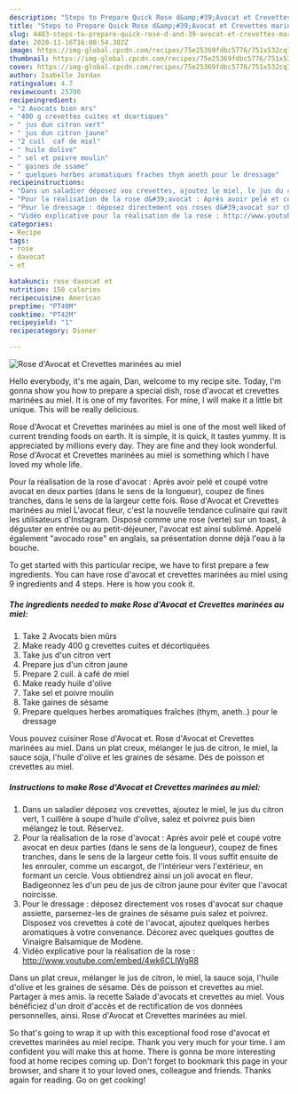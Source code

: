 ```yaml
---
description: "Steps to Prepare Quick Rose d&amp;#39;Avocat et Crevettes marinées au miel"
title: "Steps to Prepare Quick Rose d&amp;#39;Avocat et Crevettes marinées au miel"
slug: 4403-steps-to-prepare-quick-rose-d-and-39-avocat-et-crevettes-marinees-au-miel
date: 2020-11-16T16:00:54.302Z
image: https://img-global.cpcdn.com/recipes/75e25369fdbc5776/751x532cq70/rose-davocat-et-crevettes-marinees-au-miel-photo-principale-de-la-recette.jpg
thumbnail: https://img-global.cpcdn.com/recipes/75e25369fdbc5776/751x532cq70/rose-davocat-et-crevettes-marinees-au-miel-photo-principale-de-la-recette.jpg
cover: https://img-global.cpcdn.com/recipes/75e25369fdbc5776/751x532cq70/rose-davocat-et-crevettes-marinees-au-miel-photo-principale-de-la-recette.jpg
author: Isabelle Jordan
ratingvalue: 4.7
reviewcount: 25700
recipeingredient:
- "2 Avocats bien mrs"
- "400 g crevettes cuites et dcortiques"
- " jus dun citron vert"
- " jus dun citron jaune"
- "2 cuil  caf de miel"
- " huile dolive"
- " sel et poivre moulin"
- " gaines de ssame"
- " quelques herbes aromatiques fraches thym aneth pour le dressage"
recipeinstructions:
- "Dans un saladier déposez vos crevettes, ajoutez le miel, le jus du citron vert, 1 cuillère à soupe d&#39;huile d&#39;olive, salez et poivrez puis bien mélangez le tout. Réservez."
- "Pour la réalisation de la rose d&#39;avocat : Après avoir pelé et coupé votre avocat en deux parties (dans le sens de la longueur), coupez de fines tranches, dans le sens de la largeur cette fois. Il vous suffit ensuite de les enrouler, comme un escargot, de l&#39;intérieur vers l&#39;extérieur, en formant un cercle. Vous obtiendrez ainsi un joli avocat en fleur. Badigeonnez les d&#39;un peu de jus de citron jaune pour éviter que l&#39;avocat noircisse."
- "Pour le dressage : déposez directement vos roses d&#39;avocat sur chaque assiette, parsemez-les de graines de sésame puis salez et poivrez. Disposez vos crevettes à coté de l&#39;avocat, ajoutez quelques herbes aromatiques à votre convenance. Décorez avec quelques gouttes de Vinaigre Balsamique de Modène."
- "Vidéo explicative pour la réalisation de la rose : http://www.youtube.com/embed/4wk6CLlWgR8"
categories:
- Recipe
tags:
- rose
- davocat
- et

katakunci: rose davocat et 
nutrition: 150 calories
recipecuisine: American
preptime: "PT40M"
cooktime: "PT42M"
recipeyield: "1"
recipecategory: Dinner

---
```



![Rose d&#39;Avocat et Crevettes marinées au miel](https://img-global.cpcdn.com/recipes/75e25369fdbc5776/751x532cq70/rose-davocat-et-crevettes-marinees-au-miel-photo-principale-de-la-recette.jpg)

Hello everybody, it's me again, Dan, welcome to my recipe site. Today, I'm gonna show you how to prepare a special dish, rose d&#39;avocat et crevettes marinées au miel. It is one of my favorites. For mine, I will make it a little bit unique. This will be really delicious.

Rose d&#39;Avocat et Crevettes marinées au miel is one of the most well liked of current trending foods on earth. It is simple, it is quick, it tastes yummy. It is appreciated by millions every day. They are fine and they look wonderful. Rose d&#39;Avocat et Crevettes marinées au miel is something which I have loved my whole life.

Pour la réalisation de la rose d&#39;avocat : Après avoir pelé et coupé votre avocat en deux parties (dans le sens de la longueur), coupez de fines tranches, dans le sens de la largeur cette fois. Rose d&#39;Avocat et Crevettes marinées au miel L&#39;avocat fleur, c&#39;est la nouvelle tendance culinaire qui ravit les utilisateurs d&#39;Instagram. Disposé comme une rose (verte) sur un toast, à déguster en entrée ou au petit-déjeuner, l&#39;avocat est ainsi sublimé. Appelé également &#34;avocado rose&#34; en anglais, sa présentation donne déjà l&#39;eau à la bouche.


To get started with this particular recipe, we have to first prepare a few ingredients. You can have rose d&#39;avocat et crevettes marinées au miel using 9 ingredients and 4 steps. Here is how you cook it.

<!--inarticleads1-->

##### The ingredients needed to make Rose d&#39;Avocat et Crevettes marinées au miel:

1. Take 2 Avocats bien mûrs
1. Make ready 400 g crevettes cuites et décortiquées
1. Take  jus d&#39;un citron vert
1. Prepare  jus d&#39;un citron jaune
1. Prepare 2 cuil. à café de miel
1. Make ready  huile d&#39;olive
1. Take  sel et poivre moulin
1. Take  gaines de sésame
1. Prepare  quelques herbes aromatiques fraîches (thym, aneth..) pour le dressage


Vous pouvez cuisiner Rose d&#39;Avocat et. Rose d&#39;Avocat et Crevettes marinées au miel. Dans un plat creux, mélanger le jus de citron, le miel, la sauce soja, l&#39;huile d&#39;olive et les graines de sésame. Dés de poisson et crevettes au miel. 

<!--inarticleads2-->

##### Instructions to make Rose d&#39;Avocat et Crevettes marinées au miel:

1. Dans un saladier déposez vos crevettes, ajoutez le miel, le jus du citron vert, 1 cuillère à soupe d&#39;huile d&#39;olive, salez et poivrez puis bien mélangez le tout. Réservez.
1. Pour la réalisation de la rose d&#39;avocat : Après avoir pelé et coupé votre avocat en deux parties (dans le sens de la longueur), coupez de fines tranches, dans le sens de la largeur cette fois. Il vous suffit ensuite de les enrouler, comme un escargot, de l&#39;intérieur vers l&#39;extérieur, en formant un cercle. Vous obtiendrez ainsi un joli avocat en fleur. Badigeonnez les d&#39;un peu de jus de citron jaune pour éviter que l&#39;avocat noircisse.
1. Pour le dressage : déposez directement vos roses d&#39;avocat sur chaque assiette, parsemez-les de graines de sésame puis salez et poivrez. Disposez vos crevettes à coté de l&#39;avocat, ajoutez quelques herbes aromatiques à votre convenance. Décorez avec quelques gouttes de Vinaigre Balsamique de Modène.
1. Vidéo explicative pour la réalisation de la rose : http://www.youtube.com/embed/4wk6CLlWgR8


Dans un plat creux, mélanger le jus de citron, le miel, la sauce soja, l&#39;huile d&#39;olive et les graines de sésame. Dés de poisson et crevettes au miel. Partager à mes amis. la recette Salade d&#39;avocats et crevettes au miel. Vous bénéficiez d&#39;un droit d&#39;accès et de rectification de vos données personnelles, ainsi. Rose d&#39;Avocat et Crevettes marinées au miel. 

So that's going to wrap it up with this exceptional food rose d&#39;avocat et crevettes marinées au miel recipe. Thank you very much for your time. I am confident you will make this at home. There is gonna be more interesting food at home recipes coming up. Don't forget to bookmark this page in your browser, and share it to your loved ones, colleague and friends. Thanks again for reading. Go on get cooking!
